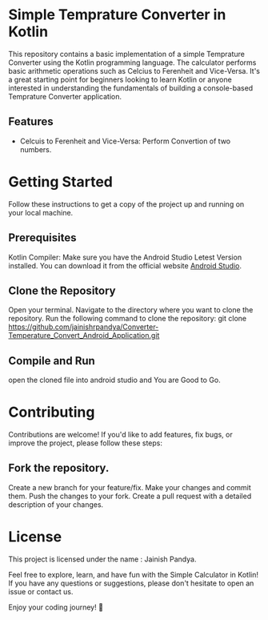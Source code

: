 # Simple Temprature Converter in Kotlin

This repository contains a basic implementation of a simple Temprature Converter using the Kotlin programming language. The calculator performs basic arithmetic operations such as Celcius to Ferenheit and Vice-Versa. It's a great starting point for beginners looking to learn Kotlin or anyone interested in understanding the fundamentals of building a console-based Temprature Converter application.

## Features

- Celcuis to Ferenheit and Vice-Versa: Perform Convertion of two numbers.


# Getting Started
Follow these instructions to get a copy of the project up and running on your local machine.

## Prerequisites
Kotlin Compiler: Make sure you have the Android Studio Letest Version installed. You can download it from the official website [Android Studio](https://developer.android.com/studio?gclid=Cj0KCQjw3JanBhCPARIsAJpXTx4arYm0EaEqM5fr6QSPzBLKU7-_4ogh553q_1FlihFNfG9ANiT07TMaAt1LEALw_wcB&gclsrc=aw.ds).

## Clone the Repository
Open your terminal.
Navigate to the directory where you want to clone the repository.
Run the following command to clone the repository: git clone https://github.com/jainishrpandya/Converter-Temperature_Convert_Android_Application.git

## Compile and Run 
open the cloned file into android studio and You are Good to Go.

# Contributing
Contributions are welcome! If you'd like to add features, fix bugs, or improve the project, please follow these steps:

## Fork the repository.
Create a new branch for your feature/fix.
Make your changes and commit them.
Push the changes to your fork.
Create a pull request with a detailed description of your changes.

# License
This project is licensed under the name : Jainish Pandya.

Feel free to explore, learn, and have fun with the Simple Calculator in Kotlin! If you have any questions or suggestions, please don't hesitate to open an issue or contact us.

Enjoy your coding journey! 🚀
